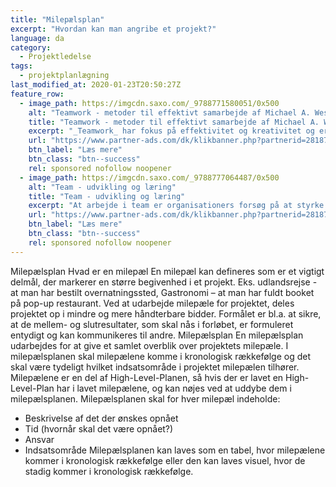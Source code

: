 ```yaml
---
title: "Milepælsplan"
excerpt: "Hvordan kan man angribe et projekt?"
language: da
category:
  - Projektledelse
tags:
  - projektplanlægning
last_modified_at: 2020-01-23T20:50:27Z
feature_row:
  - image_path: https://imgcdn.saxo.com/_9788771580051/0x500
    alt: "Teamwork - metoder til effektivt samarbejde af Michael A. West"
    title: "Teamwork - metoder til effektivt samarbejde af Michael A. West"
    excerpt: "_Teamwork_ har fokus på effektivitet og kreativitet og er for alle, der på den ene eller anden måde bruger teamwork i deres dagligdag. Bogen er fyldt med praktiske eksempler og teori, der kan hjælpe et team med at opstille mål og opnå dem."
    url: "https://www.partner-ads.com/dk/klikbanner.php?partnerid=28187&bannerid=43264&htmlurl=https://www.saxo.com/dk/teamwork_michael-a-west_haeftet_9788771580051"
    btn_label: "Læs mere"
    btn_class: "btn--success"
    rel: sponsored nofollow noopener
  - image_path: https://imgcdn.saxo.com/_9788777064487/0x500
    alt: "Team - udvikling og læring"
    title: "Team - udvikling og læring"
    excerpt: "At arbejde i team er organisationers forsøg på at styrke udvikling af faglige og personlige potentialer og kompetencer. Bogens formål er at give svar på, hvordan udvikling og læring i team kan blive en succes, fx om sporten er en passende metafor til at fremme teamudvikling og læring og forståelse af samarbejde samt om team på arbejdspladsen kan skabe nye fortællinger om medarbejdernes måde at se på samarbejde og gensidig udvikling."
    url: "https://www.partner-ads.com/dk/klikbanner.php?partnerid=28187&bannerid=43264&htmlurl=https://www.saxo.com/dk/team-udvikling-og-laering_morten-bertelsen-red-reinhard-stelter-red_haeftet_9788777064487"
    btn_label: "Læs mere"
    btn_class: "btn--success"
    rel: sponsored nofollow noopener
---
```


Milepælsplan
Hvad er en milepæl
En milepæl kan defineres som er et vigtigt delmål, der markerer en større begivenhed i et projekt.
Eks. udlandsrejse - at man har bestilt overnatningssted, Gastronomi – at man har fuldt booket på
pop-up restaurant. Ved at udarbejde milepæle for projektet, deles projektet op i mindre og mere
håndterbare bidder. Formålet er bl.a. at sikre, at de mellem- og slutresultater, som skal nås i
forløbet, er formuleret entydigt og kan kommunikeres til andre.
Milepælsplan
En milepælsplan udarbejdes for at give et samlet overblik over projektets milepæle. I
milepælsplanen skal milepælene komme i kronologisk rækkefølge og det skal være tydeligt
hvilket indsatsområde i projektet milepælen tilhører.
Milepælene er en del af High-Level-Planen, så hvis der er lavet en High-Level-Plan har i lavet
milepælene, og kan nøjes ved at uddybe dem i milepælsplanen.
Milepælsplanen skal for hver milepæl indeholde:
- Beskrivelse af det der ønskes opnået
- Tid (hvornår skal det være opnået?)
- Ansvar
- Indsatsområde
Milepælsplanen kan laves som en tabel, hvor milepælene kommer i kronologisk rækkefølge eller
den kan laves visuel, hvor de stadig kommer i kronologisk rækkefølge.

